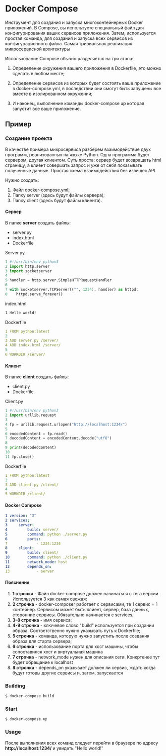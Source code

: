 # Docker Compose

Инструмент для создания и запуска многоконтейнерных Docker приложений. В Compose, вы используете специальный файл для конфигурирования ваших сервисов приложения. Затем, используется простая команда, для создания и запуска всех сервисов из конфигурационного файла. Самая тривиальная реализация микросервисной архитектуры

Использование Compose обычно разделяется на три этапа:

1. Определение окружения вашего приложения в Dockerfile, это можно сделать в любом месте;

2. Определение сервисов из которых будет состоять ваше приложение в docker-compose.yml, в последствии они смогут быть запущены все вместе в изолированном окружении;

3. И наконец, выполнение команды docker-compose up которая запустит все ваше приложение.

## Пример

###  Создание проекта 

В качестве примера микросервиса разберем взаимодействие двух программ, реализованных на языке Python. Одна программа будет сервером, другая клиентом. Суть проста: сервер будет возвращать html страницу, а клиент совершать запрос и уже от себя показывать полученные данные. Простая схема взаимодействия без излишек API. 

Нужно создать:
1. Файл docker-compose.yml;
2. Папку server (здесь будут файлы сервера);
3. Папку client (здесь будут файлы клиента). 

#### Сервер

В папке __server__ создать файлы:
* server.py
* index.html
* Dockerfile

Server.py

```python
1 #!/usr/bin/env python3
2 import http.server
3 import socketserver
4
5 handler = http.server.SimpleHTTPRequestHandler
6
7 with socketserver.TCPServer(("", 1234), handler) as httpd:
8    httpd.serve_forever()
```

index.html

```html
1 Hello world!
```

Dockerfile
```yml
1 FROM python:latest
2
3 ADD server.py /server/
4 ADD index.html /server/
5
6 WORKDIR /server/
```

#### Клиент

В папке __client__ создать файлы:
* client.py
* Dockerfile

Client.py
```python
1 #!/usr/bin/env python3
2 import urllib.request
3
4 fp = urllib.request.urlopen("http://localhost:1234/")
5
6 encodedContent = fp.read()
7 decodedContent = encodedContent.decode("utf8")
8
9 print(decodedContent)
10
11 fp.close()
```

Dockerfile
```yml
1 FROM python:latest
2
3 ADD client.py /client/
4
5 WORKDIR /client/
```

#### Docker Compose

```yml 
1 version: "3"
2 services:
3     server:
4         build: server/
5         command: python ./server.py
6         ports:
7             - 1234:1234
8     client:
9         build: client/
10        command: python ./client.py
11        network_mode: host
12        depends_on:
13            - server
```

#### Пояснение
1. __1 строчка__ -  Файл docker-compose должен начинаться с тега версии. Используется 3 как самая свежая;
2. __2 строчка__ - docker-composer работает с сервисами, те 1 сервис = 1 контейнер. Сервисом может быть клиент, сервер, база данных, сторонние сервисы. Обязательно начинается с services;
3. __3-8 строчка__ - имя сервиса;
4. __4-9 строчка__ - ключевое слово "build" используется при создании образа. Соответственно нужно указывать путь к Dockerfile;
5. __5 строчка__ - команда, которую нужно запустить после создания образа для старта сервера;
6. __6 строчка__ - использование порта для хост машины, чтобы сопоставился хост и виртуальная машина
7. __7 строчка__ - network_mode нужен для описания сети. Конкртенее тут будет обращание к localhost
8. __8 строчка__ - depends_on указывает должен ли сервис, ждать когда будут готовы другие сервисы и, затем, запускается

### Building 

```sh
$ docker-compose build 
```

### Start
```sh
$ docker-compose up
```

### Usage

После выполнения всех команд следует перейти в браузере по адресу __http://localhost:1234/__ и увидеть "Hello world!"


